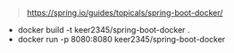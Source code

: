 > https://spring.io/guides/topicals/spring-boot-docker/

- docker build -t keer2345/spring-boot-docker .
- docker run -p 8080:8080 keer2345/spring-boot-docker
